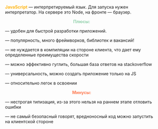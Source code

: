 <span style="font-weight: bold; color: #FFB514;">JavaScript</span> — интерпретируемый язык. Для запуска нужен интерпретатор. На сервере это Node, на фронте — браузер.

<p style="font-weight: bold; color: #93D1AC; text-align: center;">Плюсы:</p>

— удобен для быстрой разработки приложений.

— популярность, много фреймворков, библиотек и вакансий!

— не нуждается в компиляции на стороне клиента, что дает ему определенные преимущества скорости

— можно эффективно гуглить, большая база ответов на stackoverflow

— универсальность, можно создать приложение только на JS

— относительно легок в освоении

<p style="font-weight: bold; color: #FE7D55; text-align: center;">Минусы:</p>

— нестрогая типизация, из-за этого нельзя на раннем этапе отловить ошибки

— не самый безопасный говорят, вредноносный код можно запустить на клиентской стороне
